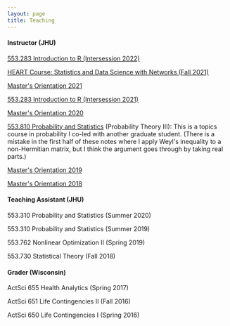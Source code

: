 ```yaml
---
layout: page
title: Teaching
---
```

<h4>Instructor (JHU)</h4>

[553.283 Introduction to R (Intersession 2022)](r_2022.html)

[HEART Course: Statistics and Data Science with Networks (Fall 2021)](HEART_2021.html)

[Master's Orientation 2021](masters2021.html)

[553.283 Introduction to R (Intersession 2021)](r_2021.html)

[Master's Orientation 2020](masters2020.html)


[553.810 Probability and Statistics](../assets/RMT_notes.pdf) (Probability Theory III): This is a topics course in probability I co-led with another graduate student. (There is a mistake in the first half of these notes where I apply Weyl's inequality to a non-Hermitian matrix, but I think the argument goes through by taking real parts.)

[Master's Orientation 2019](fm2019.html)

[Master's Orientation 2018](fm2018.html)


<h4>Teaching Assistant (JHU)</h4>

553.310 Probability and Statistics (Summer 2020)

553.310 Probability and Statistics (Summer 2019)

553.762 Nonlinear Optimization II (Spring 2019)

553.730 Statistical Theory (Fall 2018)


<h4>Grader (Wisconsin)</h4>

ActSci 655 Health Analytics (Spring 2017)

ActSci 651 Life Contingencies II (Fall 2016)

ActSci 650 Life Contingencies I (Spring 2016)
